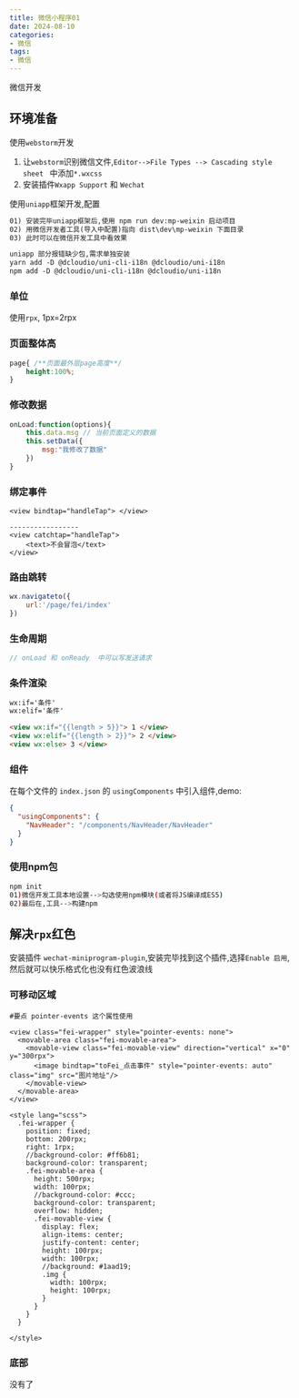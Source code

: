 ```yaml
---
title: 微信小程序01
date: 2024-08-10
categories: 
- 微信
tags:
- 微信
---
```

微信开发

<!-- more -->

## 环境准备

使用`webstorm`开发

1. 让`webstorm`识别微信文件,`Editor-->File Types --> Cascading style sheet ` 中添加`*.wxcss`
2. 安装插件`Wxapp Support` 和 `Wechat`

 使用`uniapp`框架开发,配置

```html
01) 安装完毕uniapp框架后,使用 npm run dev:mp-weixin 启动项目
02) 用微信开发者工具(导入中配置)指向 dist\dev\mp-weixin 下面目录
03) 此时可以在微信开发工具中看效果

uniapp 部分报错缺少包,需求单独安装
yarn add -D @dcloudio/uni-cli-i18n @dcloudio/uni-i18n
npm add -D @dcloudio/uni-cli-i18n @dcloudio/uni-i18n
```



### 单位

使用`rpx`, 1px=2rpx

### 页面整体高

```css
page{ /**页面最外层page高度**/
    height:100%;
}
```

### 修改数据

```javascript
onLoad:function(options){
    this.data.msg // 当前页面定义的数据
    this.setData({
        msg:"我修改了数据"
    })
}
```

### 绑定事件

```htaccess
<view bindtap="handleTap"> </view>

-----------------
<view catchtap="handleTap"> 
	<text>不会冒泡</text>
</view>
```

### 路由跳转

```javascript
wx.navigateto({
    url:'/page/fei/index'
})
```

### 生命周期

```javascript
// onLoad 和 onReady  中可以写发送请求
```

### 条件渲染

```html
wx:if='条件'
wx:elif='条件'

<view wx:if="{{length > 5}}"> 1 </view>
<view wx:elif="{{length > 2}}"> 2 </view>
<view wx:else> 3 </view>


```

### 组件

在每个文件的 `index.json` 的 `usingComponents` 中引入组件,demo:

```json
{
  "usingComponents": {
    "NavHeader": "/components/NavHeader/NavHeader"
  }
}
```

### 使用npm包

```bash
npm init
01)微信开发工具本地设置-->勾选使用npm模块(或者将JS编译成ES5)
02)最后在,工具-->构建npm
```

## 解决`rpx`红色

安装插件 `wechat-miniprogram-plugin`,安装完毕找到这个插件,选择`Enable 启用`,然后就可以快乐格式化也没有红色波浪线

### 可移动区域

```wiki
#要点 pointer-events 这个属性使用
```



```vue
<view class="fei-wrapper" style="pointer-events: none">
  <movable-area class="fei-movable-area">
    <movable-view class="fei-movable-view" direction="vertical" x="0" y="300rpx">
      <image bindtap="toFei_点击事件" style="pointer-events: auto" class="img" src="图片地址"/>
    </movable-view>
  </movable-area>
</view>

<style lang="scss">
  .fei-wrapper {
    position: fixed;
    bottom: 200rpx;
    right: 1rpx;
    //background-color: #ff6b81;
    background-color: transparent;
    .fei-movable-area {
      height: 500rpx;
      width: 100rpx;
      //background-color: #ccc;
      background-color: transparent;
      overflow: hidden;
      .fei-movable-view {
        display: flex;
        align-items: center;
        justify-content: center;
        height: 100rpx;
        width: 100rpx;
        //background: #1aad19;
        .img {
          width: 100rpx;
          height: 100rpx;
        }
      }
    }
  }

</style>

```



### 底部

没有了



















